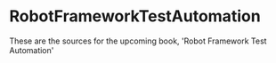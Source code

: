 RobotFrameworkTestAutomation
============================

These are the sources for the upcoming book, 'Robot Framework Test Automation'
